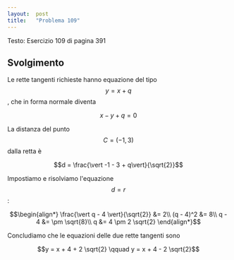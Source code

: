```yaml
---
layout:  post
title:   "Problema 109"
---
```

Testo: Esercizio 109 di pagina 391

## Svolgimento ##

Le rette tangenti richieste hanno equazione del tipo $$y = x + q$$, che in forma normale diventa

$$x - y + q = 0$$

La distanza del punto $$C = (-1,3)$$ dalla retta è

$$d = \frac{\vert -1 - 3 + q\vert}{\sqrt{2}}$$

Impostiamo e risolviamo l'equazione $$d = r$$:

$$\begin{align*}
    \frac{\vert q - 4 \vert}{\sqrt{2}} &= 2\\
    (q - 4)^2 &= 8\\
    q - 4 &= \pm \sqrt{8}\\
    q &= 4 \pm 2 \sqrt{2}
\end{align*}$$

Concludiamo che le equazioni delle due rette tangenti sono

$$y = x + 4 + 2 \sqrt{2} \qquad y = x + 4 - 2 \sqrt{2}$$
